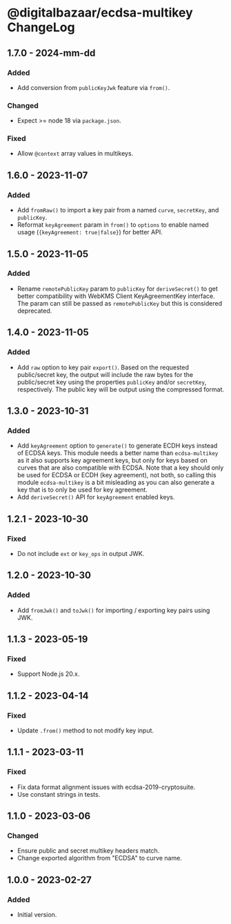 # @digitalbazaar/ecdsa-multikey ChangeLog

## 1.7.0 - 2024-mm-dd

### Added
- Add conversion from `publicKeyJwk` feature via `from()`.

### Changed
- Expect >= node 18 via `package.json`.

### Fixed
- Allow `@context` array values in multikeys.

## 1.6.0 - 2023-11-07

### Added
- Add `fromRaw()` to import a key pair from a named `curve`, `secretKey`,
  and `publicKey`.
- Reformat `keyAgreement` param in `from()` to `options` to enable named
  usage (`{keyAgreement: true|false}`) for better API.

## 1.5.0 - 2023-11-05

### Added
- Rename `remotePublicKey` param to `publicKey` for `deriveSecret()` to get
  better compatibility with WebKMS Client KeyAgreementKey interface. The
  param can still be passed as `remotePublicKey` but this is considered
  deprecated.

## 1.4.0 - 2023-11-05

### Added
- Add `raw` option to key pair `export()`. Based on the requested public/secret
  key, the output will include the raw bytes for the public/secret key using
  the properties `publicKey` and/or `secretKey`, respectively. The public key
  will be output using the compressed format.

## 1.3.0 - 2023-10-31

### Added
- Add `keyAgreement` option to `generate()` to generate ECDH keys instead of
  ECDSA keys. This module needs a better name than `ecdsa-multikey` as it also
  supports key agreement keys, but only for keys based on curves that are also
  compatible with ECDSA. Note that a key should only be used for ECDSA or ECDH
  (key agreement), not both, so calling this module `ecdsa-multikey` is a bit
  misleading as you can also generate a key that is to only be used for key
  agreement.
- Add `deriveSecret()` API for `keyAgreement` enabled keys.

## 1.2.1 - 2023-10-30

### Fixed
- Do not include `ext` or `key_ops` in output JWK.

## 1.2.0 - 2023-10-30

### Added
- Add `fromJwk()` and `toJwk()` for importing / exporting key pairs using JWK.

## 1.1.3 - 2023-05-19

### Fixed
- Support Node.js 20.x.

## 1.1.2 - 2023-04-14

### Fixed
- Update `.from()` method to not modify key input.

## 1.1.1 - 2023-03-11

### Fixed
- Fix data format alignment issues with ecdsa-2019-cryptosuite.
- Use constant strings in tests.

## 1.1.0 - 2023-03-06

### Changed
- Ensure public and secret multikey headers match.
- Change exported algorithm from "ECDSA" to curve name.

## 1.0.0 - 2023-02-27

### Added
- Initial version.
